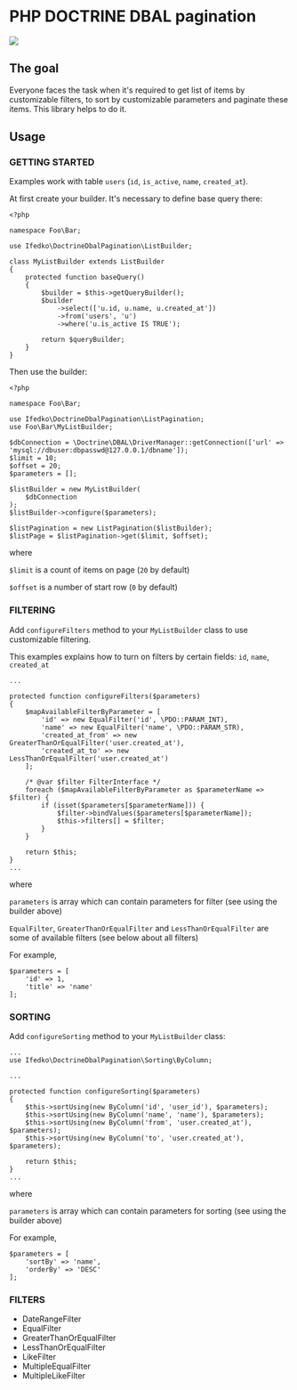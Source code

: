 # PHP DOCTRINE DBAL pagination

![](https://travis-ci.org/ifedko/php-doctrine-dbal-pagination.svg?branch=master)

## The goal

Everyone faces the task when it's required to get list of items by customizable filters,
to sort by customizable parameters and paginate these items.
This library helps to do it.

## Usage


### GETTING STARTED

Examples work with table `users` (`id`, `is_active`, `name`, `created_at`).

At first create your builder. It's necessary to define base query there:

```
<?php

namespace Foo\Bar;

use Ifedko\DoctrineDbalPagination\ListBuilder;

class MyListBuilder extends ListBuilder
{
	protected function baseQuery()
	{
	    $builder = $this->getQueryBuilder();
        $builder
            ->select(['u.id, u.name, u.created_at'])
            ->from('users', 'u')
            ->where('u.is_active IS TRUE');

        return $queryBuilder;
	}
}
```

Then use the builder:

```
<?php

namespace Foo\Bar;

use Ifedko\DoctrineDbalPagination\ListPagination;
use Foo\Bar\MyListBuilder;

$dbConnection = \Doctrine\DBAL\DriverManager::getConnection(['url' => 'mysql://dbuser:dbpasswd@127.0.0.1/dbname']);
$limit = 10;
$offset = 20;
$parameters = [];

$listBuilder = new MyListBuilder(
	$dbConnection
);
$listBuilder->configure($parameters);

$listPagination = new ListPagination($listBuilder);
$listPage = $listPagination->get($limit, $offset);
```

where

`$limit` is a count of items on page (`20` by default)

`$offset` is a number of start row (`0` by default)

### FILTERING

Add `configureFilters` method to your `MyListBuilder` class to use customizable filtering.

This examples explains how to turn on filters by certain fields: `id`, `name`, `created_at`
```
...

protected function configureFilters($parameters)
{
    $mapAvailableFilterByParameter = [
        'id' => new EqualFilter('id', \PDO::PARAM_INT),
        'name' => new EqualFilter('name', \PDO::PARAM_STR),
        'created_at_from' => new GreaterThanOrEqualFilter('user.created_at'),
        'created_at_to' => new LessThanOrEqualFilter('user.created_at')
    ];

    /* @var $filter FilterInterface */
    foreach ($mapAvailableFilterByParameter as $parameterName => $filter) {
        if (isset($parameters[$parameterName])) {
            $filter->bindValues($parameters[$parameterName]);
            $this->filters[] = $filter;
        }
    }

    return $this;
}
...
```

where

`parameters` is array which can contain parameters for filter (see using the builder above)

 `EqualFilter`, `GreaterThanOrEqualFilter` and `LessThanOrEqualFilter` are some of available filters (see below about all filters)


For example,
```
$parameters = [
    'id' => 1,
    'title' => 'name'
];
```

### SORTING

Add `configureSorting` method to your `MyListBuilder` class:

```
...
use Ifedko\DoctrineDbalPagination\Sorting\ByColumn;

...

protected function configureSorting($parameters)
{
    $this->sortUsing(new ByColumn('id', 'user_id'), $parameters);
    $this->sortUsing(new ByColumn('name', 'name'), $parameters);
    $this->sortUsing(new ByColumn('from', 'user.created_at'), $parameters);
    $this->sortUsing(new ByColumn('to', 'user.created_at'), $parameters);

    return $this;
}
...
```

where

`parameters` is array which can contain parameters for sorting (see using the builder above)

For example,
```
$parameters = [
    'sortBy' => 'name',
    'orderBy' => 'DESC'
];
```

### FILTERS

* DateRangeFilter
* EqualFilter
* GreaterThanOrEqualFilter
* LessThanOrEqualFilter
* LikeFilter
* MultipleEqualFilter
* MultipleLikeFilter
